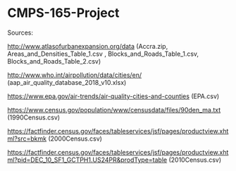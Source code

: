 # CMPS-165-Project


Sources:

http://www.atlasofurbanexpansion.org/data (Accra.zip, Areas_and_Densities_Table_1.csv	, Blocks_and_Roads_Table_1.csv, Blocks_and_Roads_Table_2.csv)

http://www.who.int/airpollution/data/cities/en/ (aap_air_quality_database_2018_v10.xlsx)

https://www.epa.gov/air-trends/air-quality-cities-and-counties (EPA.csv)

https://www.census.gov/population/www/censusdata/files/90den_ma.txt (1990Census.csv)

https://factfinder.census.gov/faces/tableservices/jsf/pages/productview.xhtml?src=bkmk (2000Census.csv)

https://factfinder.census.gov/faces/tableservices/jsf/pages/productview.xhtml?pid=DEC_10_SF1_GCTPH1.US24PR&prodType=table (2010Census.csv)
